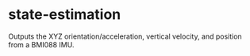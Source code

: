 # state-estimation
Outputs the XYZ orientation/acceleration, vertical velocity, and position from a BMI088 IMU.
